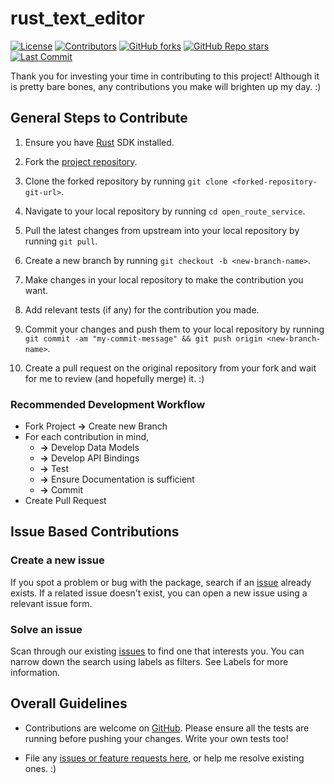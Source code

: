 # rust_text_editor

[![License](https://img.shields.io/github/license/dhi13man/open_route_service)](https://github.com/Dhi13man/rust_text_editor/blob/main/LICENSE)
[![Contributors](https://img.shields.io/github/contributors-anon/dhi13man/open_route_service?style=flat)](https://github.com/Dhi13man/rust_text_editor/graphs/contributors)
[![GitHub forks](https://img.shields.io/github/forks/dhi13man/open_route_service?style=social)](https://github.com/Dhi13man/rust_text_editor/network/members)
[![GitHub Repo stars](https://img.shields.io/github/stars/dhi13man/open_route_service?style=social)](https://github.com/Dhi13man/rust_text_editor)
[![Last Commit](https://img.shields.io/github/last-commit/dhi13man/open_route_service)](https://github.com/Dhi13man/rust_text_editor/commits/main)

Thank you for investing your time in contributing to this project! Although it is pretty bare bones, any contributions you make will brighten up my day. :)

## General Steps to Contribute

1. Ensure you have [Rust](https://www.rust-lang.org/tools/install) SDK installed.

2. Fork the [project repository](https://github.com/Dhi13man/rust_text_editor/).

3. Clone the forked repository by running `git clone <forked-repository-git-url>`.

4. Navigate to your local repository by running `cd open_route_service`.

5. Pull the latest changes from upstream into your local repository by running `git pull`.

6. Create a new branch by running `git checkout -b <new-branch-name>`.

7. Make changes in your local repository to make the contribution you want.

8. Add relevant tests (if any) for the contribution you made.

9. Commit your changes and push them to your local repository by running `git commit -am "my-commit-message" && git push origin <new-branch-name>`.

10. Create a pull request on the original repository from your fork and wait for me to review (and hopefully merge) it. :)

### Recommended Development Workflow

- Fork Project **->** Create new Branch
- For each contribution in mind,
  - **->** Develop Data Models
  - **->** Develop API Bindings
  - **->** Test
  - **->** Ensure Documentation is sufficient
  - **->** Commit
- Create Pull Request

## Issue Based Contributions

### Create a new issue

If you spot a problem or bug with the package, search if an [issue](https://www.github.com/dhi13man/rust_text_editor/issues/) already exists. If a related issue doesn't exist, you can open a new issue using a relevant issue form.

### Solve an issue

Scan through our existing [issues](https://www.github.com/dhi13man/rust_text_editor/issues/) to find one that interests you. You can narrow down the search using labels as filters. See Labels for more information.

## Overall Guidelines

- Contributions are welcome on [GitHub](https://www.github.com/dhi13man/rust_text_editor/). Please ensure all the tests are running before pushing your changes. Write your own tests too!

- File any [issues or feature requests here,](https://www.github.com/dhi13man/rust_text_editor/issues/) or help me resolve existing ones. :)
